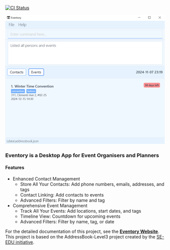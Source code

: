 [![CI Status](https://github.com/AY2425S1-CS2103T-T12-1/tp/workflows/Java%20CI/badge.svg)](https://github.com/AY2425S1-CS2103T-T12-1/tp/actions)

![Ui](docs/images/Ui.png)

### **Eventory** is a Desktop App for **Event Organisers and Planners**

#### Features
* Enhanced Contact Management
  * Store All Your Contacts: Add phone numbers, emails, addresses, and tags
  * Contact Linking: Add contacts to events
  * Advanced Filters: Filter by name and tag
* Comprehensive Event Management
  * Track All Your Events: Add locations, start dates, and tags
  * Timeline View: Countdown for upcoming events
  * Advanced Filters: Filter by name, tag, or date

For the detailed documentation of this project, see the **[Eventory Website](https://ay2425s1-cs2103t-t12-1.github.io/tp/)**. <br>
This project is based on the AddressBook-Level3 project created by the [SE-EDU initiative](https://se-education.org).
